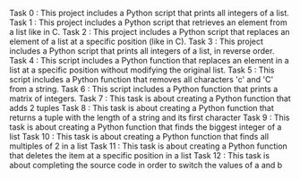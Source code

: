Task 0 : This project includes a Python script that prints all integers of a list.
Task 1 : This project includes a Python script that retrieves an element from a list like in C.
Task 2 : This project includes a Python script that replaces an element of a list at a specific position (like in C).
Task 3 : This project includes a Python script that prints all integers of a list, in reverse order.
Task 4 : This script includes a Python function that replaces an element in a list at a specific position without modifying the original list.
Task 5 : This script includes a Python function that removes all characters 'c' and 'C' from a string.
Task 6 : This script includes a Python function that prints a matrix of integers.
Task 7 : This task is about creating a Python function that adds 2 tuples
Task 8 : This task is about creating a Python function that returns a tuple with the length of a string and its first character
Task 9 : This task is about creating a Python function that finds the biggest integer of a list
Task 10 : This task is about creating a Python function that finds all multiples of 2 in a list
Task 11 : This task is about creating a Python function that deletes the item at a specific position in a list
Task 12 : This task is about completing the source code in order to switch the values of a and b
